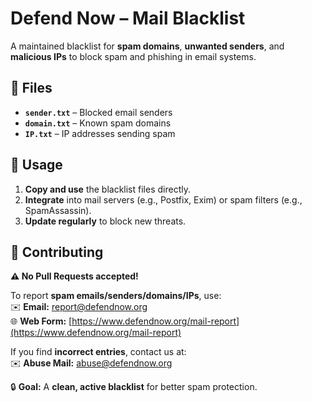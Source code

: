 # Defend Now – Mail Blacklist  

A maintained blacklist for **spam domains**, **unwanted senders**, and **malicious IPs** to block spam and phishing in email systems.  

## 📂 Files  
- **`sender.txt`** – Blocked email senders  
- **`domain.txt`** – Known spam domains  
- **`IP.txt`** – IP addresses sending spam  

## 🚀 Usage  
1. **Copy and use** the blacklist files directly.  
2. **Integrate** into mail servers (e.g., Postfix, Exim) or spam filters (e.g., SpamAssassin).  
3. **Update regularly** to block new threats.  

## 🛑 Contributing  
**⚠️ No Pull Requests accepted!**  

To report **spam emails/senders/domains/IPs**, use:  
✉️ **Email:** [report@defendnow.org](mailto:report@defendnow.org)  
🌐 **Web Form:** [https://www.defendnow.org/mail-report](https://www.defendnow.org/mail-report)  

If you find **incorrect entries**, contact us at:  
✉️ **Abuse Mail:** [abuse@defendnow.org](mailto:abuse@defendnow.org)  

🔒 **Goal:** A **clean, active blacklist** for better spam protection.  
